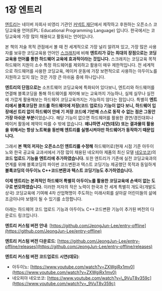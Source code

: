 # 1장 엔트리

[엔트리](https://play-entry.org)는 네이버 자회사 비영리 기관인 [커넥트 재단](https://connect.or.kr)에서 제작하고 후원하는 오픈소스 코딩교육용 언어\(EPL: Educational Programming Language\) 입니다. 한국에서는 코딩교육에 가장 많이 채용되고 활동되는 언어입니다.

본 책의 저술 목적 관점에서 볼 때 전 세계적으로 가장 널리 알려져 있고, 가장 많은 사용자를 보유한 코딩교육용 언어인 [스크래치](https://scratch.mit.edu)에 비해  **엔트리가 갖는 최대의 장점으로는** **코딩교육용 언어를 통한 하드웨어 교육에 효과적이라는 것입니다.** 스크래치는 코딩교육 목적 하드웨어 지원이 소수 특정 하드웨어를 제외하고 활용이 매우 제한적입니다. 전 세계적으로 하드웨어를 사용한 코딩교육, 메이커 운동에 가장 보편적으로 사용하는 아두이노를 지원하고 있지 않는 것은 가장 큰 아쉬움 중에 하나입니다.

**엔트리의 단점으로는** 소프트웨어 코딩교육에 특화되어 있다보니, 엔트리와 하드웨어를 연결해 블록코딩을 통해 하드웨어를 제어해 보는 교육까지 가능하나, 실제 실무나 실전에 가깝게 활용해보는 하드웨어 코딩교육까지는 가능하지 않다는 점입니다. 특별히 **엔트리에서 블록코딩한 코드를 하드웨어에 저장\(코드 업로드\) 기능이 없다 보니, 하드웨어 입장에선 트리 없이 하드웨어 안에 기 저장 코드에 기반해 스스로 동작 수 없는 점은 그동안 가장 아쉬운 부분**이었습니다. 해당 기능이 없으면  하드웨어를 활용한 경연/경진대회나 메이커 활동에 제약이 따를 수 밖에 없습니다. **왜냐하면 시연\(데모\) 또는 결과물의 활용을 위해서는 항상 노트북을 동반해 엔트리를 실행시켜야만 하드웨어가 동작하기 때문입니다.**

그래서 **본 책의 저자는 오픈소스인 엔트리를 수정해** 하드웨어로\(현재 시점 기준 아두이노와  한국 공교육 교과서에서 가장 많이 채용된 네오피아 제품의 최신 모델 [네오쏘코](http://neobot.co.kr/product/%EB%84%A4%EC%98%A4%EC%8F%98%EC%BD%94/223/)\)의 **코드 업로드 기능을 엔트리에 추가하였습니다.** 또한 엔트리가 기존에 실전 코딩교육과의 연계를 위해 블록코딩의 파이썬 코드변환과 텍스트 코딩기능 제공했던 목적과 동일하게 **블록코딩의 아두이노 C++코드변환과 텍스트 코딩기능도 추가하였습니다.** 

**이제 엔트리는 본격적인 하드웨어 특별히 아두이노를 활용한 코딩교육에 손색이 없는 도구로 변모하였습니다.** 이러한 저자의 작은 노력이 한국과 전 세계 특별히 개도국\(개발도상국\) 코딩교육에 기여해 4차 산업혁명이 주도하는 미래사회를 살아갈 어린이들의 삶에 조금이나마 보탬이 될 수 있기를 소망합니다.

아래는 하드웨어 코드 업로드 기능과 아두이노 C++코드변환 기능이 추가된 버전의 다운로드 링크입니다.

**엔트리 커스텀 버전 안내**: [https://github.com/JeongJun-Lee/entry-offline](https://github.com/JeongJun-Lee/entry-offline)

**엔트리 커스텀 버전 다운로드**:  [https://github.com/JeongJun-Lee/entry-offline/releases](https://github.com/JeongJun-Lee/entry-offline/releases)

**엔트리 커스텀 버전 코드업로드 시연\(데모\)**:

* 아두이노: [https://www.youtube.com/watch?v=ZXWgiRx1mv0](https://www.youtube.com/watch?v=ZXWgiRx1mv0)
* 네오피아 네오쏘코: [https://www.youtube.com/watch?v=\_9VuT8v359c](https://www.youtube.com/watch?v=_9VuT8v359c)

